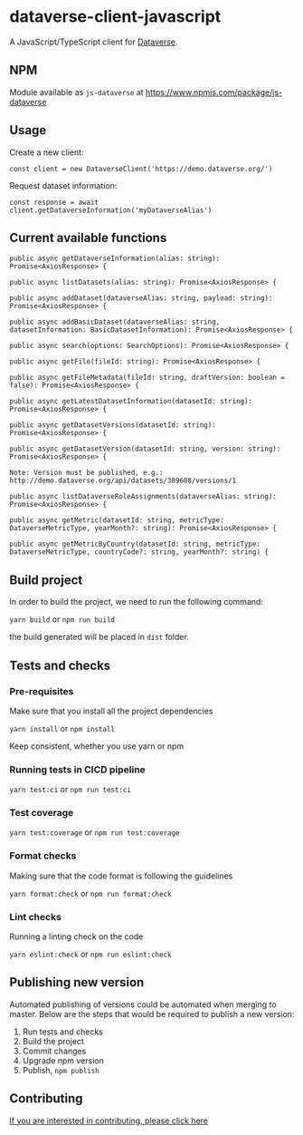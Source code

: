 # dataverse-client-javascript
A JavaScript/TypeScript client for [Dataverse](http://guides.dataverse.org/en/latest/api/).

## NPM
Module available as `js-dataverse` at https://www.npmjs.com/package/js-dataverse

## Usage
Create a new client:
```
const client = new DataverseClient('https://demo.dataverse.org/')
```

Request dataset information:
```
const response = await client.getDataverseInformation('myDataverseAlias')
```

## Current available functions
`public async getDataverseInformation(alias: string): Promise<AxiosResponse> {`

`public async listDatasets(alias: string): Promise<AxiosResponse> {`

`public async addDataset(dataverseAlias: string, payload: string): Promise<AxiosResponse> {`

`public async addBasicDataset(dataverseAlias: string, datasetInformation: BasicDatasetInformation): Promise<AxiosResponse> {`

`public async search(options: SearchOptions): Promise<AxiosResponse> {`

`public async getFile(fileId: string): Promise<AxiosResponse> {`

`public async getFileMetadata(fileId: string, draftVersion: boolean = false): Promise<AxiosResponse> {`

`public async getLatestDatasetInformation(datasetId: string): Promise<AxiosResponse> {`

`public async getDatasetVersions(datasetId: string): Promise<AxiosResponse> {`

```
public async getDatasetVersion(datasetId: string, version: string): Promise<AxiosResponse> {

Note: Version must be published, e.g.:
http://demo.dataverse.org/api/datasets/389608/versions/1
```

`public async listDataverseRoleAssignments(dataverseAlias: string): Promise<AxiosResponse> {`

`public async getMetric(datasetId: string, metricType: DataverseMetricType, yearMonth?: string): Promise<AxiosResponse> {`

`public async getMetricByCountry(datasetId: string, metricType: DataverseMetricType, countryCode?: string, yearMonth?: string) {`

## Build project

In order to build the project, we need to run the following command:

`yarn build` or `npm run build`

the build generated will be placed in `dist` folder.

## Tests and checks

### Pre-requisites
Make sure that you install all the project dependencies

`yarn install` or `npm install`

Keep consistent, whether you use yarn or npm

### Running tests in CICD pipeline

`yarn test:ci` or `npm run test:ci`

### Test coverage

`yarn test:coverage` or `npm run test:coverage`

### Format checks
Making sure that the code format is following the guidelines

`yarn format:check` or `npm run format:check`

### Lint checks
Running a linting check on the code

`yarn eslint:check` or `npm run eslint:check`


## Publishing new version

Automated publishing of versions could be automated when merging to master. Below are the steps that would be required to publish a new version:

1. Run tests and checks
2. Build the project
3. Commit changes
4. Upgrade npm version
5. Publish, `npm publish`

## Contributing
[If you are interested in contributing, please click here](/CONTRIBUTING.md)
